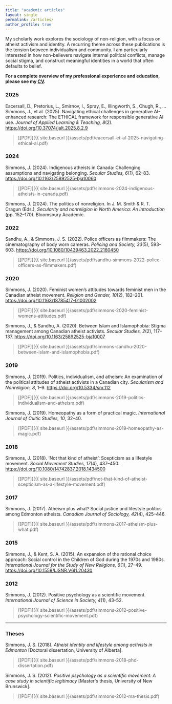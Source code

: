 ```yaml
---
title: "academic articles"
layout: single
permalink: /articles/
author_profile: true
---
```


My scholarly work explores the sociology of non-religion, with a focus on atheist activism and identity. A recurring theme across these publications is the tension between individualism and community. I am particularly interested in how non-believers navigate internal political conflicts, manage social stigma, and construct meaningful identities in a world that often defaults to belief.

**For a complete overview of my professional experience and education, please see my [CV](/liminal-notes/cv/).**

### 2025

Eacersall, D., Pretorius, L., Smirnov, I., Spray, E., Illingworth, S., Chugh, R., ... Simmons, J., et al. (2025). Navigating ethical challenges in generative AI-enhanced research: The ETHICAL framework for responsible generative AI use. *Journal of Applied Learning & Teaching, 8*(2). https://doi.org/10.37074/jalt.2025.8.2.9
> [[PDF]]({{ site.baseurl }}/assets/pdf/eacersall-et-al-2025-navigating-ethical-ai.pdf)

### 2024

Simmons, J. (2024). Indigenous atheists in Canada: Challenging assumptions and navigating belonging. *Secular Studies, 6*(1), 62–83. https://doi.org/10.1163/25892525-bja10060
> [[PDF]]({{ site.baseurl }}/assets/pdf/simmons-2024-indigenous-atheists-in-canada.pdf)

Simmons, J. (2024). The politics of nonreligion. In J. M. Smith & R. T. Cragun (Eds.), *Secularity and nonreligion in North America: An introduction* (pp. 152–170). Bloomsbury Academic.

### 2022

Sandhu, A., & Simmons, J. S. (2022). Police officers as filmmakers: The cinematography of body worn cameras. *Policing and Society, 33*(5), 593–603. https://doi.org/10.1080/10439463.2022.2160450
> [[PDF]]({{ site.baseurl }}/assets/pdf/sandhu-simmons-2022-police-officers-as-filmmakers.pdf)

### 2020

Simmons, J. (2020). Feminist women’s attitudes towards feminist men in the Canadian atheist movement. *Religion and Gender, 10*(2), 182–201. https://doi.org/10.1163/18785417-01002002
> [[PDF]]({{ site.baseurl }}/assets/pdf/simmons-2020-feminist-womens-attitudes.pdf)

Simmons, J., & Sandhu, A. (2020). Between Islam and Islamophobia: Stigma management among Canadian atheist activists. *Secular Studies, 2*(2), 117–137. https://doi.org/10.1163/25892525-bja10007
> [[PDF]]({{ site.baseurl }}/assets/pdf/simmons-sandhu-2020-between-islam-and-islamophobia.pdf)

### 2019

Simmons, J. (2019). Politics, individualism, and atheism: An examination of the political attitudes of atheist activists in a Canadian city. *Secularism and Nonreligion, 8*, 1–9. https://doi.org/10.5334/snr.112
> [[PDF]]({{ site.baseurl }}/assets/pdf/simmons-2019-politics-individualism-and-atheism.pdf)

Simmons, J. (2019). Homeopathy as a form of practical magic. *International Journal of Cultic Studies, 10*, 32–40.
> [[PDF]]({{ site.baseurl }}/assets/pdf/simmons-2019-homeopathy-as-magic.pdf)

### 2018

Simmons, J. (2018). ‘Not that kind of atheist’: Scepticism as a lifestyle movement. *Social Movement Studies, 17*(4), 437–450. https://doi.org/10.1080/14742837.2018.1434500
> [[PDF]]({{ site.baseurl }}/assets/pdf/not-that-kind-of-atheist-scepticism-as-a-lifestyle-movement.pdf)

### 2017

Simmons, J. (2017). Atheism plus what? Social justice and lifestyle politics among Edmonton atheists. *Canadian Journal of Sociology, 42*(4), 425–446.
> [[PDF]]({{ site.baseurl }}/assets/pdf/simmons-2017-atheism-plus-what.pdf)

### 2015

Simmons, J., & Kent, S. A. (2015). An expansion of the rational choice approach: Social control in the Children of God during the 1970s and 1980s. *International Journal for the Study of New Religions, 6*(1), 27–49. https://doi.org/10.1558/IJSNR.V6I1.20430

### 2012

Simmons, J. (2012). Positive psychology as a scientific movement. *International Journal of Science in Society, 4*(1), 43–52.
> [[PDF]]({{ site.baseurl }}/assets/pdf/simmons-2012-positive-psychology-scientific-movement.pdf)

---

### Theses

Simmons, J. S. (2018). *Atheist identity and lifestyle among activists in Edmonton* [Doctoral dissertation, University of Alberta].
> [[PDF]]({{ site.baseurl }}/assets/pdf/simmons-2018-phd-dissertation.pdf)

Simmons, J. S. (2012). *Positive psychology as a scientific movement: A case study in scientific legitimacy* [Master's thesis, University of New Brunswick].
> [[PDF]]({{ site.baseurl }}/assets/pdf/simmons-2012-ma-thesis.pdf)